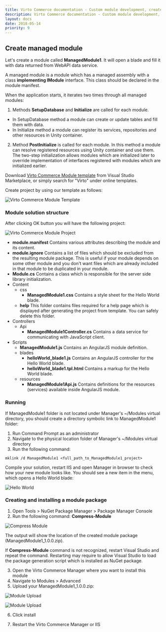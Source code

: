 ```yaml
---
title: Virto Commerce documentation - Custom module development, create managed module
description: Virto Commerce documentation - Custom module development, create managed module
layout: docs
date: 2018-05-14
priority: 9
---
```

## Create managed module

Let's create a module called **ManagedModule1**. It will open a blade and fill it with data returned from WebAPI data service.

A managed module is a module which has a managed assembly with a class **implementing IModule** interface. This class should be declared in the module manifest.

When the application starts, it iterates two times through all managed modules:

1. Methods **SetupDatabase** and **Initialize** are called for each module.

* In SetupDatabase method a module can create or update tables and fill them with data.
* In Initialize method a module can register its services, repositories and other resources in Unity container.

2. Method **PostInitialize** is called for each module. In this method a module can resolve registered resources using Unity container and use them. The two-step initialization allows modules which are initialized later to override implementation of interfaces registered with modules which are initialized earlier.

Download [Virto Commerce Module template](https://marketplace.visualstudio.com/items?itemName=VirtoCommerce2xModuleProjectTemplate.VirtoCommerce2xModule) from Visual Studio Marketplace, or simply search for "Virto" under online templates.

Create project by using our template as follows:

![Virto Commerce Module Template](../images/project-template.png)

### Module solution structure

After clicking OK button you will have the following project:

![Virto Commerce Module Project](../images/project-structure.png)

* **module.manifest** Contains various attributes describing the module and its content.
* **module.ignore** Contains a list of files which should be excluded from the resulting module package. This is useful if your module depends on some other module and you don't want files which are already included in that module to be duplicated in your module.
* **Module.cs** Contains a class which is responsible for the server side library initialization.
* Content
  * css
    * **ManagedModule1.css** Contains a style sheet for the Hello World blade.
  * **help** This folder contains files required for a help page which is displayed after generating the project from template. You can safely delete this folder.
* Controllers
  * Api
    * **ManagedModule1Controller.cs** Contains a data service for communicating with JavaScript client.
* Scripts
  * **ManagedModule1.js** Contains an AngularJS module definition.
  * blades
    * **helloWorld_blade1.js** Contains an AngularJS controller for the Hello World blade.
    * **helloWorld_blade1.tpl.html** Contains a markup for the Hello World blade.
  * resources
    * **ManagedModule1Api.js** Contains definitions for the resources (services) available inside AngularJS module.

### Running

If ManagedModule1 folder is not located under Manager's ~/Modules virtual directory, you should create a directory symbolic link to ManagedModule1 folder:

1. Run Command Prompt as an administrator
2. Navigate to the physical location folder of Manager's ~/Modules virtual directory
3. Run the following command: 
```
mklink /d ManagedModule1 <full_path_to_ManagedModule1_project>
```

Compile your solution, restart IIS and open Manager in browser to check how your new module looks like. You should see a new item in the menu, which opens a Hello World blade:

![Hello World](../images/hello-world.png)

### Creating and installing a module package

1. Open Tools > NuGet Package Manager > Package Manager Console
2. Run the following command: **Compress-Module**

![Compress Module](../images/compress-module.png)

The output will show the location of the created module package (ManagedModule1_1.0.0.zip).

If **Compress-Module** command is not recognized, restart Visual Studio and repeat the command. Restarting may require to allow Visual Studio to load the package generation script which is installed as NuGet package.

3. Open the Virto Commerce Manager where you want to install this module
4. Navigate to Modules > Advanced
5. Upload your ManagedModule1_1.0.0.zip:

![Module Upload](../images/modules-advanced.png)

![Module Upload](../images/module-install.png)

6. Click install

7. Restart the Virto Commerce Manager or IIS